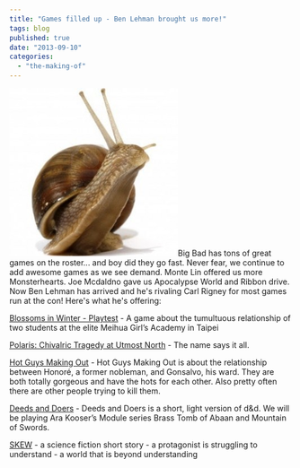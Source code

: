 ```yaml
---
title: "Games filled up - Ben Lehman brought us more!"
tags: blog
published: true
date: "2013-09-10"
categories: 
  - "the-making-of"
---
```


[![5522733-edible-snail-on-the-white-background](/images/5522733-edible-snail-on-the-white-background-300x300.jpg)](http://www.bigbadcon.com/wp-content/uploads/2013/09/5522733-edible-snail-on-the-white-background.jpg)Big Bad has tons of great games on the roster... and boy did they go fast. Never fear, we continue to add awesome games as we see demand. Monte Lin offered us more Monsterhearts. Joe Mcdaldno gave us Apocalypse World and Ribbon drive. Now Ben Lehman has arrived and he's rivaling Carl Rigney for most games run at the con! Here's what he's offering:

[Blossoms in Winter - Playtest](http://www.bigbadcon.com/events/blossoms-in-winter/ "Blossoms in Winter - Playtest") - A game about the tumultuous relationship of two students at the elite Meihua Girl’s Academy in Taipei

[Polaris: Chivalric Tragedy at Utmost North](http://www.bigbadcon.com/events/polaris-chivalric-tragedy-at-utmost-north/ "Polaris: Chivalric Tragedy at Utmost North") - The name says it all.

[Hot Guys Making Out](http://www.bigbadcon.com/events/hot-guys-making-out/ "Hot Guys Making Out") - Hot Guys Making Out is about the relationship between Honoré, a former nobleman, and Gonsalvo, his ward. They are both totally gorgeous and have the hots for each other. Also pretty often there are other people trying to kill them.

[Deeds and Doers](http://www.bigbadcon.com/events/deeds-and-doers/ "Deeds and Doers") - Deeds and Doers is a short, light version of d&d. We will be playing Ara Kooser’s Module series Brass Tomb of Abaan and Mountain of Swords.

[SKEW](http://www.bigbadcon.com/events/skew/ "SKEW") - a science fiction short story - a protagonist is struggling to understand - a world that is beyond understanding
